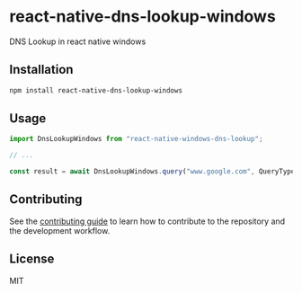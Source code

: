 # react-native-dns-lookup-windows

DNS Lookup in react native windows

## Installation

```sh
npm install react-native-dns-lookup-windows
```

## Usage

```js
import DnsLookupWindows from "react-native-windows-dns-lookup";

// ...

const result = await DnsLookupWindows.query("www.google.com", QueryType.A);
```

## Contributing

See the [contributing guide](CONTRIBUTING.md) to learn how to contribute to the repository and the development workflow.

## License

MIT
